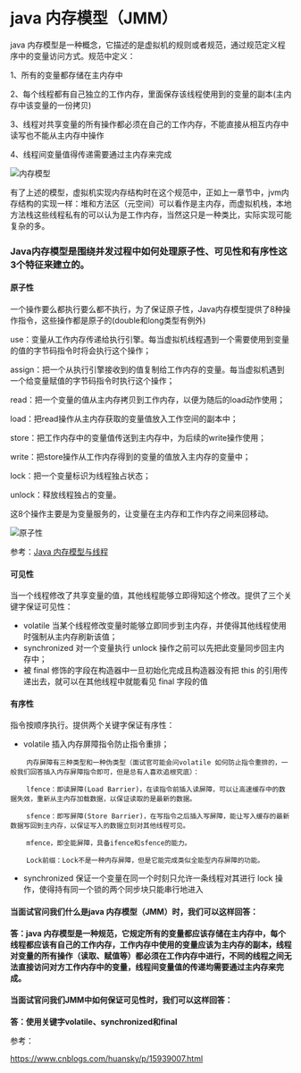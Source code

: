 # java 内存模型（JMM）

java 内存模型是一种概念，它描述的是虚拟机的规则或者规范，通过规范定义程序中的变量访问方式。规范中定义：

1、所有的变量都存储在主内存中

2、每个线程都有自己独立的工作内存，里面保存该线程使用到的变量的副本(主内存中该变量的一份拷贝)

3、线程对共享变量的所有操作都必须在自己的工作内存，不能直接从相互内存中读写也不能从主内存中操作

4、线程间变量值得传递需要通过主内存来完成


![内存模型](https://images.gitee.com/uploads/images/2021/0115/093545_e56f0881_8076629.png "内存模型.png")

有了上述的模型，虚拟机实现内存结构时在这个规范中，正如上一章节中，jvm内存结构的实现一样：堆和方法区（元空间）可以看作是主内存，而虚拟机栈，本地方法栈这些线程私有的可以认为是工作内存，当然这只是一种类比，实际实现可能复杂的多。


### Java内存模型是围绕并发过程中如何处理原子性、可见性和有序性这3个特征来建立的。

#### 原子性
一个操作要么都执行要么都不执行，为了保证原子性，Java内存模型提供了8种操作指令，这些操作都是原子的(double和long类型有例外)

use：变量从工作内存传递给执行引擎。每当虚拟机线程遇到一个需要使用到变量的值的字节码指令时将会执行这个操作；

assign：把一个从执行引擎接收到的值复制给工作内存的变量。每当虚拟机遇到一个给变量赋值的字节码指令时执行这个操作；

read：把一个变量的值从主内存拷贝到工作内存，以便为随后的load动作使用；

load：把read操作从主内存获取的变量值放入工作空间的副本中；

store：把工作内存中的变量值传送到主内存中，为后续的write操作使用；

write：把store操作从工作内存得到的变量的值放入主内存的变量中；

lock：把一个变量标识为线程独占状态；

unlock：释放线程独占的变量。

这8个操作主要是为变量服务的，让变量在主内存和工作内存之间来回移动。

![原子性](https://images.gitee.com/uploads/images/2021/0115/100341_d3af87be_8076629.png "原子性.png")

参考：[Java 内存模型与线程](https://juejin.cn/post/6844904118817914894)

#### 可见性

当一个线程修改了共享变量的值，其他线程能够立即得知这个修改。提供了三个关键字保证可见性：

- volatile 当某个线程修改变量时能够立即同步到主内存，并使得其他线程使用时强制从主内存刷新该值；
- synchronized 对一个变量执行 unlock 操作之前可以先把此变量同步回主内存中；
- 被 final 修饰的字段在构造器中一旦初始化完成且构造器没有把 this 的引用传递出去，就可以在其他线程中就能看见 final 字段的值

#### 有序性

指令按顺序执行。提供两个关键字保证有序性：

- volatile 插入内存屏障指令防止指令重排；

```
    内存屏障有三种类型和一种伪类型（面试官可能会问volatile 如何防止指令重排的，一般我们回答插入内存屏障指令即可，但是总有人喜欢追根究底）：

    lfence：即读屏障(Load Barrier)，在读指令前插入读屏障，可以让高速缓存中的数据失效，重新从主内存加载数据，以保证读取的是最新的数据。

    sfence：即写屏障(Store Barrier)，在写指令之后插入写屏障，能让写入缓存的最新数据写回到主内存，以保证写入的数据立刻对其他线程可见。

    mfence，即全能屏障，具备ifence和sfence的能力。

    Lock前缀：Lock不是一种内存屏障，但是它能完成类似全能型内存屏障的功能。
```

- synchronized 保证一个变量在同一个时刻只允许一条线程对其进行 lock 操作，使得持有同一个锁的两个同步块只能串行地进入

#### 当面试官问我们什么是java 内存模型（JMM）时，我们可以这样回答：

 **答：java 内存模型是一种规范，它规定所有的变量都应该存储在主内存中，每个线程都应该有自己的工作内存，工作内存中使用的变量应该为主内存的副本，线程对变量的所有操作（读取、赋值等）都必须在工作内存中进行，不同的线程之间无法直接访问对方工作内存中的变量，线程间变量值的传递均需要通过主内存来完成。** 

#### 当面试官问我们JMM中如何保证可见性时，我们可以这样回答：

 **答：使用关键字volatile、synchronized和final** 

参考：

https://www.cnblogs.com/huansky/p/15939007.html